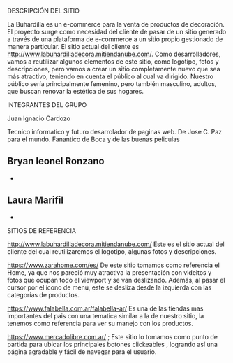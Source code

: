 DESCRIPCIÓN DEL SITIO

La Buhardilla es un e-commerce para la venta de productos de decoración. El proyecto surge como necesidad del cliente de pasar de un sitio generado a través de una plataforma de e-commerce a un sitio propio gestionado de manera particular. El sitio actual del cliente es http://www.labuhardilladecora.mitiendanube.com/. Como desarrolladores, vamos a reutilizar algunos elementos de este sitio, como logotipo, fotos y descripciones, pero vamos a crear un sitio completamente nuevo que sea más atractivo, teniendo en cuenta el público al cual va dirigido. Nuestro público sería principalmente femenino, pero también masculino, adultos, que buscan renovar la estética de sus hogares.


INTEGRANTES DEL GRUPO

Juan Ignacio Cardozo

Tecnico informatico y futuro desarrolador de paginas web. De Jose C. Paz para el mundo. Fanantico de Boca y de las buenas peliculas

Bryan leonel Ronzano
-
-

Laura Marifil
-
-

SITIOS DE REFERENCIA

http://www.labuhardilladecora.mitiendanube.com/
Este es el sitio actual del cliente del cual reutilizaremos el logotipo, algunas fotos y descripciones.

https://www.zarahome.com/es/
De este sitio tomamos como referencia el Home, ya que nos pareció muy atractiva la presentación con videitos y fotos que ocupan todo el viewport y se van deslizando. Además, al pasar el cursor por el icono de menú, este se desliza desde la izquierda con las categorías de productos.

https://www.falabella.com.ar/falabella-ar/
Es una de las tiendas mas importantes del pais con una tematica similar a la de nuestro sitio, la tenemos como referencia para ver su manejo con los productos.

https://www.mercadolibre.com.ar/  ; Este sitio lo tomamos como punto de partida para ubicar los principales botones clickeables , logrando así una página agradable y fácil de navegar para el usuario. 



